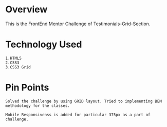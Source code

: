 # Overview

This is the FrontEnd Mentor Challenge of Testimonials-Grid-Section.

# Technology Used

    1.HTML5
    2.CSS3
    3.CSS3 Grid 

# Pin Points 

    Solved the challenge by using GRID layout. Tried to implementing BEM methodology for the classes. 

    Mobile Responsivenss is added for particular 375px as a part of challenge. 